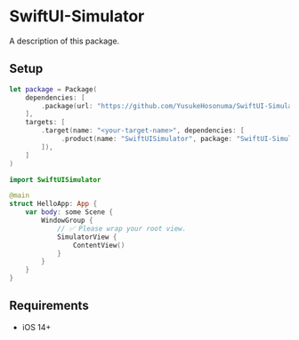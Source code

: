 # SwiftUI-Simulator

A description of this package.

## Setup

```swift
let package = Package(
    dependencies: [
        .package(url: "https://github.com/YusukeHosonuma/SwiftUI-Simulator.git", branch: "main"),
    ],
    targets: [
        .target(name: "<your-target-name>", dependencies: [
             .product(name: "SwiftUISimulator", package: "SwiftUI-Simulator"),
        ]),
    ]
)
```

```swift
import SwiftUISimulator

@main
struct HelloApp: App {
    var body: some Scene {
        WindowGroup {
            // ✅ Please wrap your root view.
            SimulatorView {
                ContentView()
            }
        }
    }
}
```

## Requirements

- iOS 14+
